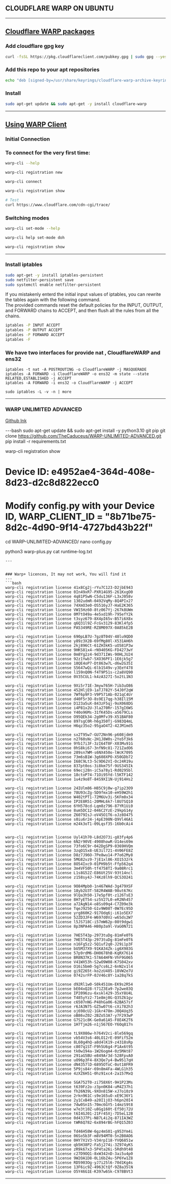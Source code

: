 ## CLOUDFLARE WARP ON UBUNTU

---
[Cloudflare WARP packages](https://pkg.cloudflareclient.com/#ubuntu])
---

### Add cloudflare gpg key
```bash
curl -fsSL https://pkg.cloudflareclient.com/pubkey.gpg | sudo gpg --yes --dearmor --output /usr/share/keyrings/cloudflare-warp-archive-keyring.gpg
```
### Add this repo to your apt repositories
```bash
echo "deb [signed-by=/usr/share/keyrings/cloudflare-warp-archive-keyring.gpg] https://pkg.cloudflareclient.com/ $(lsb_release -cs) main" | sudo tee /etc/apt/sources.list.d/cloudflare-client.list
```

### Install
```bash
sudo apt-get update && sudo apt-get -y install cloudflare-warp
```
---
[Using WARP Client](https://developers.cloudflare.com/warp-client/get-started/linux/)
---

### Initial Connection
### To connect for the very first time:

```bash
warp-cli --help

warp-cli registration new

warp-cli connect

warp-cli registration show

# Test
curl https://www.cloudflare.com/cdn-cgi/trace/
```

### Switching modes
```bash
warp-cli set-mode --help

warp-cli help set-mode doh

warp-cli registration show
```
---

### Install iptables
```bash
sudo apt-get -y install iptables-persistent
sudo netfilter-persistent save
sudo systemctl enable netfilter-persistent
```

If you mistakenly enterd the initial input values of iptables, you can rewrite the tables again with the following command.  
The provided commands reset the default policies for the INPUT, OUTPUT, and FORWARD chains to ACCEPT, and then flush all the rules from all the chains.

```bash
iptables -P INPUT ACCEPT
iptables -P OUTPUT ACCEPT
iptables -P FORWARD ACCEPT
iptables -F

```
### We have two interfaces for provide nat , CloudflareWARP and ens32

```
iptables -t nat -A POSTROUTING -o CloudflareWARP -j MASQUERADE
iptables -A FORWARD -i CloudflareWARP -o ens32 -m state --state RELATED,ESTABLISHED -j ACCEPT
iptables -A FORWARD -i ens32 -o CloudflareWARP -j ACCEPT

sudo iptables -L -v -n | more
```
---

### WARP UNLIMITED ADVANCED
[Github lnk](https://github.com/TheCaduceus/WARP-UNLIMITED-ADVANCED)

---bash
sudo apt-get update && sudo apt-get install -y python3.10 git pip
git clone https://github.com/TheCaduceus/WARP-UNLIMITED-ADVANCED.git
pip install -r requirements.txt

warp-cli registration show

# Device ID: e4952ae4-364d-408e-8d23-d2c8d822ecc0

# Modify config.py with your Device ID, WARP_CLIENT_ID = "8b71be75-8d2c-4d90-9f14-4727bd43b22f"

cd WARP-UNLIMITED-ADVANCED/
nano config.py


python3 warp-plus.py
cat runtime-log.txt
```
---


### Warp+ licences, It may not work, You will find it
---
```bash
warp-cli registration license 41x8Cg2j-rYu7C123-D2jbE943
warp-cli registration license 0In49xR7-PXR14G95-261KxgO0
warp-cli registration license 4q81P5wN-C5du136F-L3xJ058v
warp-cli registration license 1302udmR-0492VqMy-8Q4PIx27
warp-cli registration license 74XmO3e0-OS516yJ7-HaE2K365
warp-cli registration license VW15Hz60-8tz067Yj-267k8UWm
warp-cli registration license 0M7tO49a-4e5xd19h-795efY2k
warp-cli registration license t3syz679-8X4pI65v-B57i6X8x
warp-cli registration license q6Q31l9Z-FcGv3129-83Kl4fp5
warp-cli registration license PA5349RE-RZ8M097X-0A85kE2B

warp-cli registration license 690pLB7U-7gz8T04V-48lu9QD0
warp-cli registration license y89z3X2B-69fMg80l-X531AH6h
warp-cli registration license 2kj896Ct-61ZH3kK5-uO581P3w
warp-cli registration license 9HKS81x4-rN9405KG-FD4273wY
warp-cli registration license 0m8Yg2z4-9d371IWs-90HLJU24
warp-cli registration license 92z1Ywb7-5XO36PF1-1E6jk5g7
warp-cli registration license 18QE4oP7-Dt863w7L-d6w2G35I
warp-cli registration license S5647wQi-6lb1S49v-y3EeY478
warp-cli registration license l159nQ0N-f4T9P51s-c2a8VQ90
warp-cli registration license 0V35CUL1-k4zA327I-5o2tL1N3

warp-cli registration license 9Xi5r71E-3myw765H-7ib3uO86
warp-cli registration license 452HljE9-1aTJ782Y-54J0f2qW
warp-cli registration license 7Wf6p9F3-V9P571Ab-021qC4Ur
warp-cli registration license d40F5r3O-8s9E17qg-h38Il15M
warp-cli registration license D123a5uX-843zF5qj-9oX068DG
warp-cli registration license i4P81x2U-3la270Rr-157gI6WS
warp-cli registration license Y40o96Ms-31fK45Ds-a5679CLs
warp-cli registration license O95QEk34-2g0Mfv39-X51BAF80
warp-cli registration license 897sgC0R-h6g350Tj-G983Q4mL
warp-cli registration license H6qz35o2-95gaO4T2-42JM1md5

warp-cli registration license sx2T95w7-GU72Nn96-p608jdm9
warp-cli registration license n2760sNc-2H1J8W0s-2Yo5f3k6
warp-cli registration license 9Yb17i3F-3zI64T0F-X03Mu91G
warp-cli registration license 0hS8ki67-3nfN9c81-721ZadO6
warp-cli registration license 289sn7WM-s6NX450o-lWcK7095
warp-cli registration license 73m6sB1W-3g608XPO-X50GDb72
warp-cli registration license I68C9Lt3-5c9D62VI-Oc24R19u
warp-cli registration license 837pt0os-3i8km75f-9US345Ik
warp-cli registration license 69ecj28n-iC5a78y1-Rd0295bl
warp-cli registration license 18ctoP74-71Oi95Yd-l5KTF142
warp-cli registration license 1u4z9o8T-84S9XI1N-Uj914Hs2

warp-cli registration license 24IUlm86-H85C9j0w-g7ip23O9
warp-cli registration license 78U93cZg-5D9fmx10-eH59W2h1
warp-cli registration license W402tPT1-72M6Uv3i-5KFm0x34
warp-cli registration license IP2E8R51-20MHL6k7-l8U7SQ10
warp-cli registration license 6YH578cd-Lqm8z796-87YR1Ui0
warp-cli registration license 8um5DC12-046C2YzE-29kpG14y
warp-cli registration license Z6079IsJ-oV45O1T6-oJz8O475
warp-cli registration license s0iu6r24-j4pE398N-Q9Vl46A1
warp-cli registration license m24k3oT1-09Lqsf35-16b0cAi4


warp-cli registration license Uyl41h70-L8d2O73i-g83fy4p6
warp-cli registration license 6N2r90VE-4908howR-U14es69m
warp-cli registration license 73fo6C9r-042DgSP9-0369HVQm
warp-cli registration license 3zqO15x8-UE3il721-4V06FE8Z
warp-cli registration license D8z7J96O-7Pe8wu14-P7o62My8
warp-cli registration license 5MG82vz9-7jE1xl86-XO1532rk
warp-cli registration license 8O54Ixc9-01PH9b5t-Ffp562q4
warp-cli registration license 3m4VF50h-tf4758TI-9a08Rrc1
warp-cli registration license L1s8G52Z-E86Ut25V-93t14ncl
warp-cli registration license z158sy4J-74Kz8lh9-QCS3O241

warp-cli registration license 9O84Mpb0-1n467WAd-3g479XSF
warp-cli registration license 18yb2U3T-582R4WAB-98ut67Kc
warp-cli registration license 9lQa3h50-17e5pf0t-z126TsE3
warp-cli registration license 8H7yET54-sz5V27L0-eR2Nh457
warp-cli registration license a72AgN14-o8Ss09q4-C7Z09e3k
warp-cli registration license TqeJ9250-G1v9W08T-0W7Ec95D
warp-cli registration license yrg860K2-917Odq6j-i61o5EX7
warp-cli registration license 52ZD3JF4-W697d0Vz-w65ds2W7
warp-cli registration license l5JS718C-i57mW62p-08t9dgw1
warp-cli registration license 8p3NPA46-H80p3a9l-VaG0N721

warp-cli registration license 7HE5T43p-2973tuDg-81mFe0T6
warp-cli registration license 7HE5T43p-2973tuDg-81mFe0T6
warp-cli registration license n16Fg5z2-5Q1uf2q0-J29i1p3F
warp-cli registration license bU5M37X9-91KA34Zk-ig6X983G
warp-cli registration license 57p9rdM6-DH0678hB-KqRX7614
warp-cli registration license BR8N37K1-57A64HFN-VhF9G065
warp-cli registration license V41WX53h-S2wO9W08-K7S042xv
warp-cli registration license O16i5bm0-5g7cs6L2-6nN2x1l4
warp-cli registration license gi9Z265t-ko2zU485-18VW2e7U
warp-cli registration license 0742srFP-0JV46c8Y-1a28q7kS

warp-cli registration license d92Rl1w0-S0k451Um-EK9s2R54
warp-cli registration license bE04xQ28-t71Z3Ea9-7p2we83Q
warp-cli registration license IP2096zu-6xskl429-35xY8U4L
warp-cli registration license T485yYz2-71e8mj0G-Q35Z61gv
warp-cli registration license c6507nNG-P48hGa06-62BA57sf
warp-cli registration license r6JA3N75-GZ5w07t6-cXi782h3
warp-cli registration license oj698cU2-1Gkr478m-J0Q4Uq35
warp-cli registration license oB86vZ02-2BZo53A7-y7F293wP
warp-cli registration license G7S21c8K-Ge0a61A5-F8E4K2T6
warp-cli registration license 1H7Tjm26-n1j567EO-Y6Oq817n

warp-cli registration license tL9X086w-h764V2ci-8le569gq
warp-cli registration license vb54V3s6-40LO12rE-09Fif52m
warp-cli registration license 8L60g4hQ-a8d4lK19-z4318sRp
warp-cli registration license c807q1ST-F9h5U6g4-P1Ax6t95
warp-cli registration license tk0w194a-1W26ogm4-0z5MAt87
warp-cli registration license 291aG5BU-e849Ar3d-528FpvA0
warp-cli registration license uO96p3F4-8X3Qe7y4-Bw9517qH
warp-cli registration license dN4357lD-6895OToC-0ot18FR9
warp-cli registration license 5P9js84r-69n8m4Fa-4WLG1h35
warp-cli registration license 4zXZ6H51-0hz91xc4-2a157MxQ

warp-cli registration license SGA752T0-zi758X6t-9H1P23Ms
warp-cli registration license t639Fz2o-z3pn0K84-uM4Z37h1
warp-cli registration license fh26N39L-9XOn815W-xJ7o10z9
warp-cli registration license 2rkn961C-s9e165uO-xE9C36Y1
warp-cli registration license 2y1CxB49-a20I1jO3-h6pn20I4
warp-cli registration license 7dw0Sn15-70mc6GY5-14mzS9t8
warp-cli registration license w7e3t10Z-u8Gg160t-Ef50j72U
warp-cli registration license t6I4GJ01-21Fr45Xj-7D5eL12B
warp-cli registration license 0d43J7Pi-N87L4i2q-871IA3WZ
warp-cli registration license tWR6Q782-6x894rBG-hFQ15Z03

warp-cli registration license Td46H58W-6gz4mS01-g953Ym4i
warp-cli registration license 06So5b3F-m8V94MT0-5n2B0AO6
warp-cli registration license 0HY7X1V3-V34rpI18-YVQ6851w
warp-cli registration license qb5H38P2-Fa5j274i-3Z974yKS
warp-cli registration license zR9k67x3-5P4ta26i-5Rdh9t48
warp-cli registration license c27D9OQ1-8xW342nD-3ai5u4p0
warp-cli registration license 9W2OA1D8-0L16bZ4u-5P6Yw1Z8
warp-cli registration license RD5903Og-yJ7i25l6-70d1Kg4s
warp-cli registration license 13F6ic9Z-4963CtQf-9Z8a35lN
warp-cli registration license O5Y46G1E-K397w6Sk-C978BVt3
```

---
